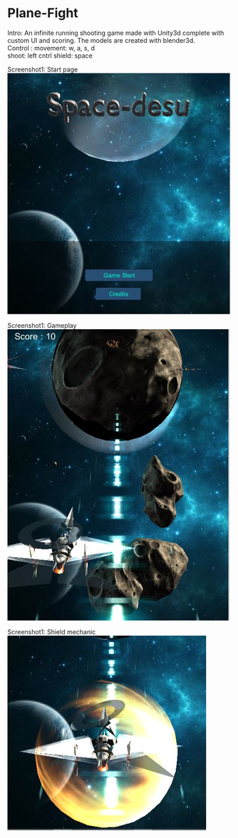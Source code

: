 # Plane-Fight
 
 Intro: An infinite running shooting game made with Unity3d complete with custom UI and scoring. The models are created with blender3d.  
 Control : 
   movement: w, a, s, d  
   shoot: left cntrl 
   shield: space
   
 
 Screenshot1: Start page
![image1](https://github.com/MinarAshiqTishan/Plane-Fight/blob/master/images/1.JPG)

Screenshot1: Gameplay
![image2](https://github.com/MinarAshiqTishan/Plane-Fight/blob/master/images/2.JPG)

Screenshot1: Shield mechanic
![image3](https://github.com/MinarAshiqTishan/Plane-Fight/blob/master/images/3.JPG)
